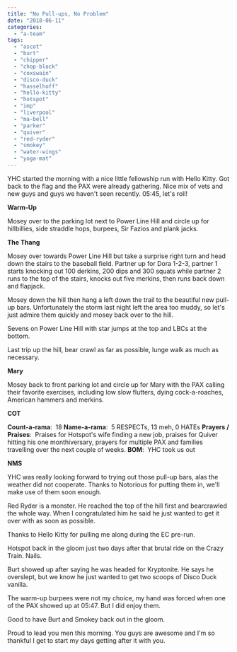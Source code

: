 ```yaml
---
title: "No Pull-ups, No Problem"
date: "2018-06-11"
categories: 
  - "a-team"
tags: 
  - "ascot"
  - "burt"
  - "chipper"
  - "chop-block"
  - "coxswain"
  - "disco-duck"
  - "hasselhoff"
  - "hello-kitty"
  - "hotspot"
  - "imp"
  - "liverpool"
  - "ma-bell"
  - "parker"
  - "quiver"
  - "red-ryder"
  - "smokey"
  - "water-wings"
  - "yoga-mat"
---
```


YHC started the morning with a nice little fellowship run with Hello Kitty. Got back to the flag and the PAX were already gathering. Nice mix of vets and new guys and guys we haven't seen recently. 05:45, let's roll!

**Warm-Up**

Mosey over to the parking lot next to Power Line Hill and circle up for hillbillies, side straddle hops, burpees, Sir Fazios and plank jacks.

**The Thang**

Mosey over towards Power Line Hill but take a surprise right turn and head down the stairs to the baseball field. Partner up for Dora 1-2-3, partner 1 starts knocking out 100 derkins, 200 dips and 300 squats while partner 2 runs to the top of the stairs, knocks out five merkins, then runs back down and flapjack.

Mosey down the hill then hang a left down the trail to the beautiful new pull-up bars. Unfortunately the storm last night left the area too muddy, so let's just admire them quickly and mosey back over to the hill.

Sevens on Power Line Hill with star jumps at the top and LBCs at the bottom.

Last trip up the hill, bear crawl as far as possible, lunge walk as much as necessary.

**Mary**

Mosey back to front parking lot and circle up for Mary with the PAX calling their favorite exercises, including low slow flutters, dying cock-a-roaches, American hammers and merkins.

**COT**

**Count-a-rama**:  18 **Name-a-rama**:  5 RESPECTs, 13 meh, 0 HATEs **Prayers / Praises**:  Praises for Hotspot's wife finding a new job, praises for Quiver hitting his one monthiversary, prayers for multiple PAX and families travelling over the next couple of weeks. **BOM**:  YHC took us out

**NMS**

YHC was really looking forward to trying out those pull-up bars, alas the weather did not cooperate. Thanks to Notorious for putting them in, we'll make use of them soon enough.

Red Ryder is a monster. He reached the top of the hill first and bearcrawled the whole way. When I congratulated him he said he just wanted to get it over with as soon as possible.

Thanks to Hello Kitty for pulling me along during the EC pre-run.

Hotspot back in the gloom just two days after that brutal ride on the Crazy Train. Nails.

Burt showed up after saying he was headed for Kryptonite. He says he overslept, but we know he just wanted to get two scoops of Disco Duck vanilla.

The warm-up burpees were not my choice, my hand was forced when one of the PAX showed up at 05:47. But I did enjoy them.

Good to have Burt and Smokey back out in the gloom.

Proud to lead you men this morning. You guys are awesome and I'm so thankful I get to start my days getting after it with you.
